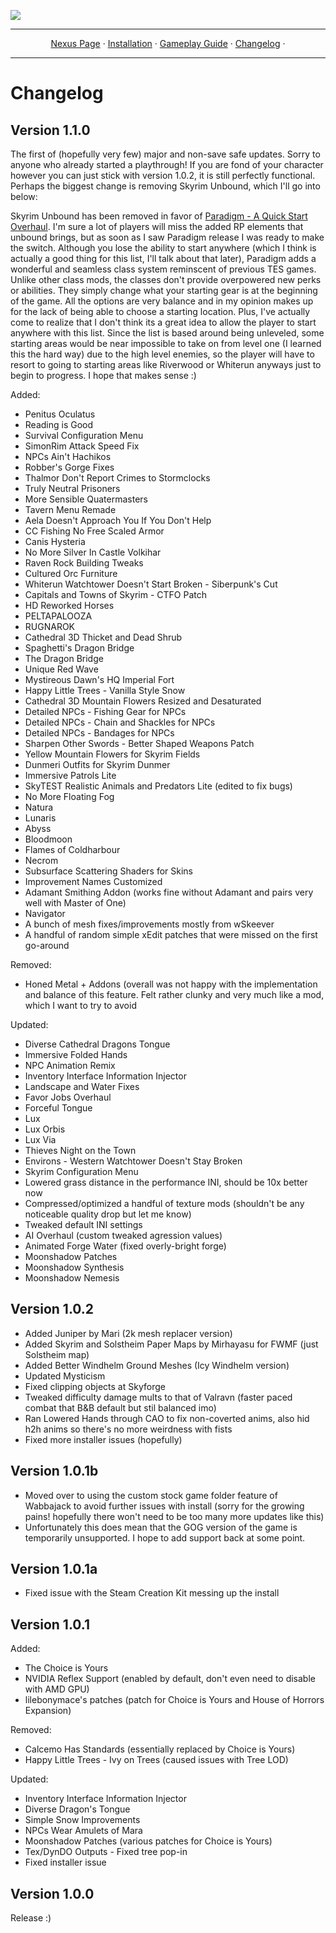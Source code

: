 <a href="https://www.nexusmods.com/skyrimspecialedition/mods/85896"><img src="https://staticdelivery.nexusmods.com/mods/1704/images/85896/85896-1677468574-1704277277.png" target="_blank"></a>

---

<p align="center">
  <a href="https://www.nexusmods.com/skyrimspecialedition/mods/85896">Nexus Page</a> ·
  <a href="README.md">Installation</a> ·
  <a href="GAMEPLAY.md">Gameplay Guide</a> ·
  <a href="CHANGELOG.md">Changelog</a> ·
</p>

---

# Changelog

## Version 1.1.0

The first of (hopefully very few) major and non-save safe updates. Sorry to anyone who already started a playthrough! If you are fond of your character however you can just stick with version 1.0.2, it is still perfectly functional. Perhaps the biggest change is removing Skyrim Unbound, which I'll go into below:

Skyrim Unbound has been removed in favor of [Paradigm - A Quick Start Overhaul](https://www.nexusmods.com/skyrimspecialedition/mods/85939). I'm sure a lot of players will miss the added RP elements that unbound brings, but as soon as I saw Paradigm release I was ready to make the switch. Although you lose the ability to start anywhere (which I think is actually a good thing for this list, I'll talk about that later), Paradigm adds a wonderful and seamless class system reminscent of previous TES games. Unlike other class mods, the classes don't provide overpowered new perks or abilities. They simply change what your starting gear is at the beginning of the game. All the options are very balance and in my opinion makes up for the lack of being able to choose a starting location. Plus, I've actually come to realize that I don't think its a great idea to allow the player to start anywhere with this list. Since the list is based around being unleveled, some starting areas would be near impossible to take on from level one (I learned this the hard way) due to the high level enemies, so the player will have to resort to going to starting areas like Riverwood or Whiterun anyways just to begin to progress. I hope that makes sense :)

Added:
- Penitus Oculatus
- Reading is Good
- Survival Configuration Menu
- SimonRim Attack Speed Fix
- NPCs Ain't Hachikos 
- Robber's Gorge Fixes
- Thalmor Don't Report Crimes to Stormclocks
- Truly Neutral Prisoners
- More Sensible Quatermasters
- Tavern Menu Remade
- Aela Doesn't Approach You If You Don't Help
- CC Fishing No Free Scaled Armor
- Canis Hysteria 
- No More Silver In Castle Volkihar
- Raven Rock Building Tweaks
- Cultured Orc Furniture
- Whiterun Watchtower Doesn't Start Broken - Siberpunk's Cut
- Capitals and Towns of Skyrim - CTFO Patch
- HD Reworked Horses
- PELTAPALOOZA
- RUGNAROK
- Cathedral 3D Thicket and Dead Shrub
- Spaghetti's Dragon Bridge
- The Dragon Bridge
- Unique Red Wave
- Mystireous Dawn's HQ Imperial Fort
- Happy Little Trees - Vanilla Style Snow
- Cathedral 3D Mountain Flowers Resized and Desaturated
- Detailed NPCs - Fishing Gear for NPCs
- Detailed NPCs - Chain and Shackles for NPCs
- Detailed NPCs - Bandages for NPCs
- Sharpen Other Swords - Better Shaped Weapons Patch
- Yellow Mountain Flowers for Skyrim Fields
- Dunmeri Outfits for Skyrim Dunmer
- Immersive Patrols Lite
- SkyTEST Realistic Animals and Predators Lite (edited to fix bugs)
- No More Floating Fog
- Natura
- Lunaris
- Abyss
- Bloodmoon
- Flames of Coldharbour
- Necrom
- Subsurface Scattering Shaders for Skins
- Improvement Names Customized 
- Adamant Smithing Addon (works fine without Adamant and pairs very well with Master of One)
- Navigator
- A bunch of mesh fixes/improvements mostly from wSkeever
- A handful of random simple xEdit patches that were missed on the first go-around 

Removed:
- Honed Metal + Addons (overall was not happy with the implementation and balance of this feature. Felt rather clunky and very much like a mod, which I want to try to avoid

Updated:
- Diverse Cathedral Dragons Tongue
- Immersive Folded Hands
- NPC Animation Remix
- Inventory Interface Information Injector
- Landscape and Water Fixes
- Favor Jobs Overhaul
- Forceful Tongue
- Lux
- Lux Orbis
- Lux Via
- Thieves Night on the Town
- Environs - Western Watchtower Doesn't Stay Broken
- Skyrim Configuration Menu
- Lowered grass distance in the performance INI, should be 10x better now
- Compressed/optimized a handful of texture mods (shouldn't be any noticeable quality drop but let me know)
- Tweaked default INI settings
- AI Overhaul (custom tweaked agression values)
- Animated Forge Water (fixed overly-bright forge)
- Moonshadow Patches
- Moonshadow Synthesis
- Moonshadow Nemesis

## Version 1.0.2 
- Added Juniper by Mari (2k mesh replacer version)
- Added Skyrim and Solstheim Paper Maps by Mirhayasu for FWMF (just Solstheim map)
- Added Better Windhelm Ground Meshes (Icy Windhelm version)
- Updated Mysticism
- Fixed clipping objects at Skyforge
- Tweaked difficulty damage mults to that of Valravn (faster paced combat that B&B default but stil balanced imo)
- Ran Lowered Hands through CAO to fix non-coverted anims, also hid h2h anims so there's no more weirdness with fists
- Fixed more installer issues (hopefully)

## Version 1.0.1b

- Moved over to using the custom stock game folder feature of Wabbajack to avoid further issues with install (sorry for the growing pains! hopefully there won't need to be too many more updates like this)
- Unfortunately this does mean that the GOG version of the game is temporarily unsupported. I hope to add support back at some point.

## Version 1.0.1a

- Fixed issue with the Steam Creation Kit messing up the install

## Version 1.0.1

Added:
- The Choice is Yours
- NVIDIA Reflex Support (enabled by default, don't even need to disable with AMD GPU)
- lilebonymace's patches (patch for Choice is Yours and House of Horrors Expansion)

Removed:
- Calcemo Has Standards (essentially replaced by Choice is Yours)
- Happy Little Trees - Ivy on Trees (caused issues with Tree LOD)

Updated:
- Inventory Interface Information Injector
- Diverse Dragon's Tongue
- Simple Snow Improvements
- NPCs Wear Amulets of Mara
- Moonshadow Patches (various patches for Choice is Yours)
- Tex/DynDO Outputs - Fixed tree pop-in
- Fixed installer issue


## Version 1.0.0

Release :)
